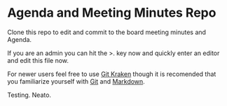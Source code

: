 # Agenda and Meeting Minutes Repo

Clone this repo to edit and commit to the board meeting minutes and Agenda.

If you are an admin you can hit the >. key now and quickly enter an editor and edit this file now. 

For newer users feel free to use [Git Kraken](https://www.gitkraken.com/) though it is recomended that you familiarize yourself with [Git](https://git-scm.com/) and [Markdown](https://www.markdowntutorial.com/).

Testing. Neato.
